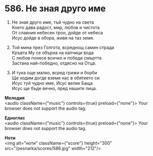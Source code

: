 # 586. Не зная друго име

1. Не зная друго име, тъй чудно на света  
Което дава радост, мир, любов и чистота  
От славния небесен трон, дойде от небеса  
Исус дойде в обора, живя на таз земя.  

2. Той мина през Голгота, всреднощ самин страда  
Кръвта Му се обърна на капчици вода  
С любов понесе всичко и победи смъртта  
Застана най-победно, отдясно на Отца.  

3. И тука още малко, всред грижи и борби  
Ще ходим догде вземе нас в обятието си  
Исус туй чудно име, Исус велик Баща  
Исус ще бъде вечно, пред нашите лица.

**Мелодия**  
<audio className={"music"} controls={true} preload={"none"}>
    <source src="/pesnarka/mp3/586.mp3" type="audio/mpeg"/>
    Your browser does not support the audio tag.
</audio>

**Едноглас**  
<audio className={"music"} controls={true} preload={"none"}>
    <source src="/pesnarka/transp/586.mp3" type="audio/mpeg"/>
    Your browser does not support the audio tag.
</audio>

**Ноти**  
<img alt="ноти" className={"score"} height="300" src="/pesnarka/scores/586.jpg" width="212"/>
